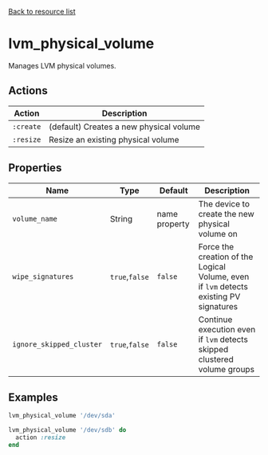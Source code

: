 [Back to resource list](../README.md#resources)

# lvm_physical_volume

Manages LVM physical volumes.

## Actions

| Action    | Description                             |
| --------- | --------------------------------------- |
| `:create` | (default) Creates a new physical volume |
| `:resize` | Resize an existing physical volume      |

## Properties

| Name                     | Type           | Default       | Description                                                                            |
| ------------------------ | -------------- | ------------- | -------------------------------------------------------------------------------------- |
| `volume_name`            | String         | name property | The device to create the new physical volume on                                        |
| `wipe_signatures`        | `true`,`false` | `false`       | Force the creation of the Logical Volume, even if `lvm` detects existing PV signatures |
| `ignore_skipped_cluster` | `true`,`false` | `false`       | Continue execution even if `lvm` detects skipped clustered volume groups               |

## Examples

```ruby
lvm_physical_volume '/dev/sda'

lvm_physical_volume '/dev/sdb' do
  action :resize
end
```
